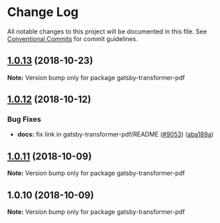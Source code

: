# Change Log

All notable changes to this project will be documented in this file.
See [Conventional Commits](https://conventionalcommits.org) for commit guidelines.

<a name="1.0.13"></a>

## [1.0.13](https://github.com/gatsbyjs/gatsby/tree/master/packages/gatsby-transformer-pdf/compare/gatsby-transformer-pdf@1.0.12...gatsby-transformer-pdf@1.0.13) (2018-10-23)

**Note:** Version bump only for package gatsby-transformer-pdf

<a name="1.0.12"></a>

## [1.0.12](https://github.com/gatsbyjs/gatsby/tree/master/packages/gatsby-transformer-pdf/compare/gatsby-transformer-pdf@1.0.11...gatsby-transformer-pdf@1.0.12) (2018-10-12)

### Bug Fixes

- **docs:** fix link in gatsby-transformer-pdf/README ([#9053](https://github.com/gatsbyjs/gatsby/tree/master/packages/gatsby-transformer-pdf/issues/9053)) ([aba189a](https://github.com/gatsbyjs/gatsby/tree/master/packages/gatsby-transformer-pdf/commit/aba189a))

<a name="1.0.11"></a>

## [1.0.11](https://github.com/gatsbyjs/gatsby/tree/master/packages/gatsby-transformer-pdf/compare/gatsby-transformer-pdf@1.0.10...gatsby-transformer-pdf@1.0.11) (2018-10-09)

**Note:** Version bump only for package gatsby-transformer-pdf

<a name="1.0.10"></a>

## 1.0.10 (2018-10-09)

**Note:** Version bump only for package gatsby-transformer-pdf
